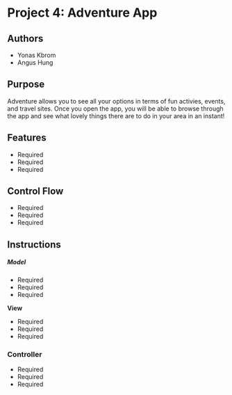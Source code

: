 # Project 4: Adventure App

## Authors
* Yonas Kbrom
* Angus Hung

## Purpose 
Adventure allows you to see all your options in terms of fun activies, events, and travel sites. Once you open the app, you will be able to browse through the app and see what lovely things there are to do in your area in an instant! 

## Features
* Required
* Required
* Required

## Control Flow
* Required
* Required
* Required

## Instructions 

##### Model
* Required
* Required
* Required

**View**
* Required
* Required
* Required

### Controller
* Required
* Required
* Required
